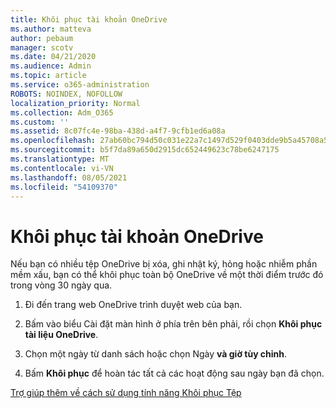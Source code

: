 ```yaml
---
title: Khôi phục tài khoản OneDrive
ms.author: matteva
author: pebaum
manager: scotv
ms.date: 04/21/2020
ms.audience: Admin
ms.topic: article
ms.service: o365-administration
ROBOTS: NOINDEX, NOFOLLOW
localization_priority: Normal
ms.collection: Adm_O365
ms.custom: ''
ms.assetid: 8c07fc4e-98ba-438d-a4f7-9cfb1ed6a08a
ms.openlocfilehash: 27ab60bc794d50c031e22a7c1497d529f0403dde9b5a45708a54495117c1939f
ms.sourcegitcommit: b5f7da89a650d2915dc652449623c78be6247175
ms.translationtype: MT
ms.contentlocale: vi-VN
ms.lasthandoff: 08/05/2021
ms.locfileid: "54109370"
---
```

# <a name="restore-your-onedrive"></a>Khôi phục tài khoản OneDrive

Nếu bạn có nhiều tệp OneDrive bị xóa, ghi nhật ký, hỏng hoặc nhiễm phần mềm xấu, bạn có thể khôi phục toàn bộ OneDrive về một thời điểm trước đó trong vòng 30 ngày qua.
  
1. Đi đến trang web OneDrive trình duyệt web của bạn.
    
2. Bấm vào biểu Cài đặt màn hình ở phía trên bên phải, rồi chọn **Khôi phục tài liệu OneDrive**.
    
3. Chọn một ngày từ danh sách hoặc chọn Ngày **và giờ tùy chỉnh**.
    
4. Bấm **Khôi phục** để hoàn tác tất cả các hoạt động sau ngày bạn đã chọn. 
    
[Trợ giúp thêm về cách sử dụng tính năng Khôi phục Tệp](https://go.microsoft.com/fwlink/?linkid=872874)
  

